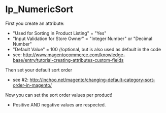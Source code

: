 Ip_NumericSort
==============

First you create an attribute:
* "Used for Sorting in Product Listing" = "Yes"
* "Input Validation for Store Owner" = "Integer Number" or "Decimal Number"
* "Default Value" = 100 //optional, but is also used as default in the code
* see: http://www.magentocommerce.com/knowledge-base/entry/tutorial-creating-attributes-custom-fields

Then set your default sort order
* see #2: http://inchoo.net/magento/changing-default-category-sort-order-in-magento/

Now you can set the sort order values per product!
* Positive AND negative values are respected.
